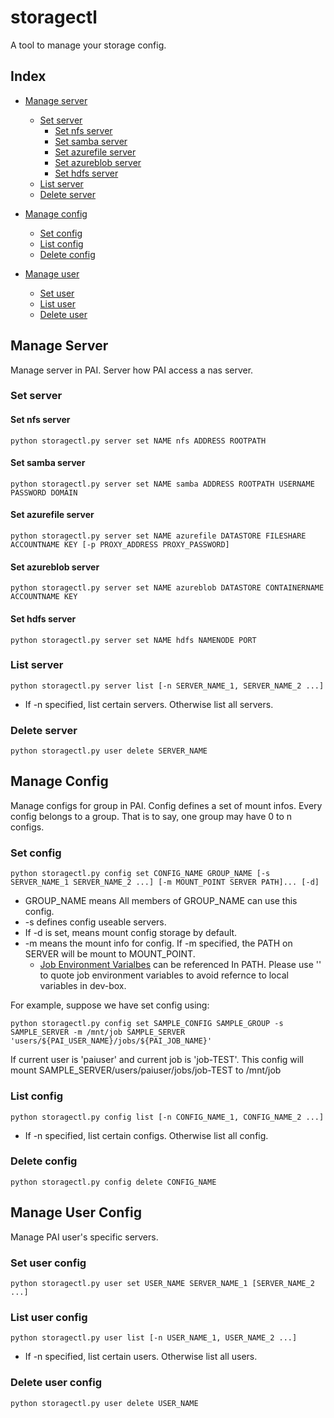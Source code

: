 # storagectl

A tool to manage your storage config.

## Index
- [ Manage server ](#Server_config)
    - [ Set server ](#Server_set)
        - [ Set nfs server ](#Server_set_nfs)
        - [ Set samba server ](#Server_set_samba)
        - [ Set azurefile server ](#Server_set_azurefile)
        - [ Set azureblob server ](#Server_set_azureblob)
        - [ Set hdfs server ](#Server_set_hdfs)
    - [ List server ](#Server_list) 
    - [ Delete server ](#Server_delete) 

- [ Manage config ](#Config_config)
    - [ Set config ](#Config_set)
    - [ List config ](#Config_list) 
    - [ Delete config ](#Config_delete) 

- [ Manage user ](#User_config)
    - [ Set user ](#User_set)
    - [ List user ](#User_list) 
    - [ Delete user ](#User_delete) 


## Manage Server <a name="Server_config"></a> 
Manage server in PAI. Server how PAI access a nas server.
### Set server <a name="Server_set"></a> 

#### Set nfs server <a name="Server_set_nfs"></a> 
```
python storagectl.py server set NAME nfs ADDRESS ROOTPATH
```

#### Set samba server <a name="Server_set_samba"></a> 
```
python storagectl.py server set NAME samba ADDRESS ROOTPATH USERNAME PASSWORD DOMAIN
```

#### Set azurefile server <a name="Server_set_azurefile"></a> 
```
python storagectl.py server set NAME azurefile DATASTORE FILESHARE ACCOUNTNAME KEY [-p PROXY_ADDRESS PROXY_PASSWORD]
```

#### Set azureblob server <a name="Server_set_azureblob"></a> 
```
python storagectl.py server set NAME azureblob DATASTORE CONTAINERNAME ACCOUNTNAME KEY
```

#### Set hdfs server <a name="Server_set_hdfs"></a> 
```
python storagectl.py server set NAME hdfs NAMENODE PORT
```

### List server <a name="Server_list"></a> 
```
python storagectl.py server list [-n SERVER_NAME_1, SERVER_NAME_2 ...]
```
- If -n specified, list certain servers. Otherwise list all servers.

### Delete server <a name="Server_delete"></a> 
```
python storagectl.py user delete SERVER_NAME
```


## Manage Config <a name="Config_config"></a> 
Manage configs for group in PAI. Config defines a set of mount infos. Every config belongs to a group. That is to say, one group may have 0 to n configs.
### Set config <a name="Config_set"></a> 
```
python storagectl.py config set CONFIG_NAME GROUP_NAME [-s SERVER_NAME_1 SERVER_NAME_2 ...] [-m MOUNT_POINT SERVER PATH]... [-d]
```
- GROUP_NAME means All members of GROUP_NAME can use this config.
- -s defines config useable servers.
- If -d is set, means mount config storage by default.
- -m means the mount info for config. If -m specified, the PATH on SERVER will be mount to MOUNT_POINT.
    - [Job Environment Varialbes](/docs/job_tutorial.md#environment-variables) can be referenced In PATH. Please use '' to quote job environment variables to avoid refernce to local variables in dev-box. 

For example, suppose we have set config using:
```
python storagectl.py config set SAMPLE_CONFIG SAMPLE_GROUP -s SAMPLE_SERVER -m /mnt/job SAMPLE_SERVER 'users/${PAI_USER_NAME}/jobs/${PAI_JOB_NAME}'
```
If current user is 'paiuser' and current job is 'job-TEST'. This config will mount SAMPLE_SERVER/users/paiuser/jobs/job-TEST to /mnt/job

### List config <a name="Config_list"></a> 
```
python storagectl.py config list [-n CONFIG_NAME_1, CONFIG_NAME_2 ...]
```
- If -n specified, list certain configs. Otherwise list all config.

### Delete config <a name="Config_delete"></a> 
```
python storagectl.py config delete CONFIG_NAME
```


## Manage User Config <a name="User_config"></a> 
Manage PAI user's specific servers.
### Set user config <a name="User_set"></a> 
```
python storagectl.py user set USER_NAME SERVER_NAME_1 [SERVER_NAME_2 ...]
```

### List user config <a name="User_list"></a> 
```
python storagectl.py user list [-n USER_NAME_1, USER_NAME_2 ...]
```
- If -n specified, list certain users. Otherwise list all users.

### Delete user config <a name="User_delete"></a> 
```
python storagectl.py user delete USER_NAME
```
